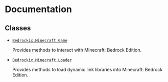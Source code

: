 # Documentation

## Classes

- [`Bedrockix.Minecraft.Game`](Bedrockix.Minecraft.Game.md)

    Provides methods to interact with Minecraft: Bedrock Edition.

- [`Bedrockix.Minecraft.Loader`](Bedrockix.Minecraft.Loader.md)

    Provides methods to load dynamic link libraries into Minecraft: Bedrock Edition.
